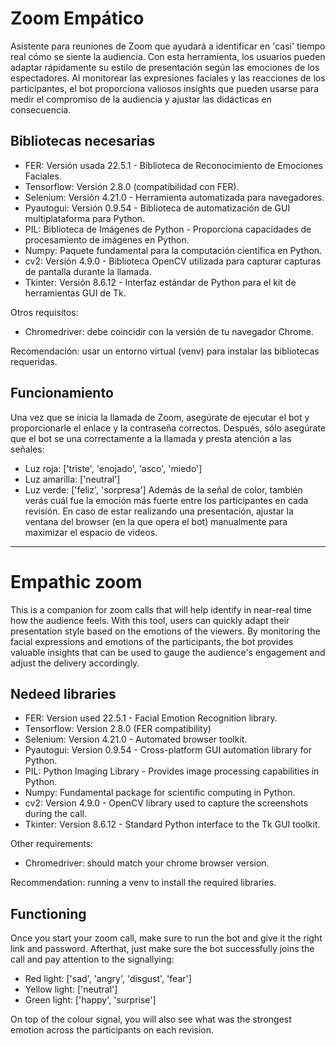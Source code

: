 # Zoom Empático 
Asistente para reuniones de Zoom que ayudará a identificar en 'casi' tiempo real cómo se siente la audiencia. Con esta herramienta, los usuarios pueden adaptar rápidamente su estilo de presentación según las emociones de los espectadores. Al monitorear las expresiones faciales y las reacciones de los participantes, el bot proporciona valiosos insights que pueden usarse para medir el compromiso de la audiencia y ajustar las didácticas en consecuencia.

## Bibliotecas necesarias
* FER: Versión usada 22.5.1 - Biblioteca de Reconocimiento de Emociones Faciales.
* Tensorflow: Versión 2.8.0 (compatibilidad con FER).
* Selenium: Versión 4.21.0 - Herramienta automatizada para navegadores.
* Pyautogui: Versión 0.9.54 - Biblioteca de automatización de GUI multiplataforma para Python.
* PIL: Biblioteca de Imágenes de Python - Proporciona capacidades de procesamiento de imágenes en Python.
* Numpy: Paquete fundamental para la computación científica en Python.
* cv2: Versión 4.9.0 - Biblioteca OpenCV utilizada para capturar capturas de pantalla durante la llamada.
* Tkinter: Versión 8.6.12 - Interfaz estándar de Python para el kit de herramientas GUI de Tk.

Otros requisitos:

* Chromedriver: debe coincidir con la versión de tu navegador Chrome.

Recomendación: usar un entorno virtual (venv) para instalar las bibliotecas requeridas.

## Funcionamiento
Una vez que se inicia la llamada de Zoom, asegúrate de ejecutar el bot y proporcionarle el enlace y la contraseña correctos. Después, sólo asegúrate que el bot se una correctamente a la llamada y presta atención a las señales:

* Luz roja: ['triste', 'enojado', 'asco', 'miedo']
* Luz amarilla: ['neutral']
* Luz verde: ['feliz', 'sorpresa']
Además de la señal de color, también verás cuál fue la emoción más fuerte entre los participantes en cada revisión.
En caso de estar realizando una presentación, ajustar la ventana del browser (en la que opera el bot) manualmente para maximizar el espacio de videos.

******************************************************************************************************************************************************************


# Empathic zoom
This is a companion for zoom calls that will help identify in near-real time how the audience feels. With this tool, users can quickly adapt their presentation style based on the emotions of the viewers. By monitoring the facial expressions and emotions of the participants, the bot provides valuable insights that can be used to gauge the audience's engagement and adjust the delivery accordingly.
## Nedeed libraries
* FER: Version used 22.5.1 - Facial Emotion Recognition library.
* Tensorflow: Version 2.8.0 (FER compatibility)
* Selenium: Version 4.21.0 - Automated browser toolkit.
* Pyautogui: Version 0.9.54 - Cross-platform GUI automation library for Python.
* PIL: Python Imaging Library - Provides image processing capabilities in Python.
* Numpy: Fundamental package for scientific computing in Python.
* cv2: Version 4.9.0 - OpenCV library used to capture the screenshots during the call. 
* Tkinter: Version 8.6.12 - Standard Python interface to the Tk GUI toolkit.

Other requirements:

* Chromedriver: should match your chrome browser version.


Recommendation: running a venv to install the required libraries.

## Functioning
Once you start your zoom call, make sure to run the bot and give it the right link and password. Afterthat, just make sure the bot successfully joins the call and pay attention to the signallying:

* Red light: ['sad', 'angry', 'disgust', 'fear']
* Yellow light: ['neutral']
* Green light: ['happy', 'surprise']

On top of the colour signal, you will also see what was the strongest emotion across the participants on each revision.


